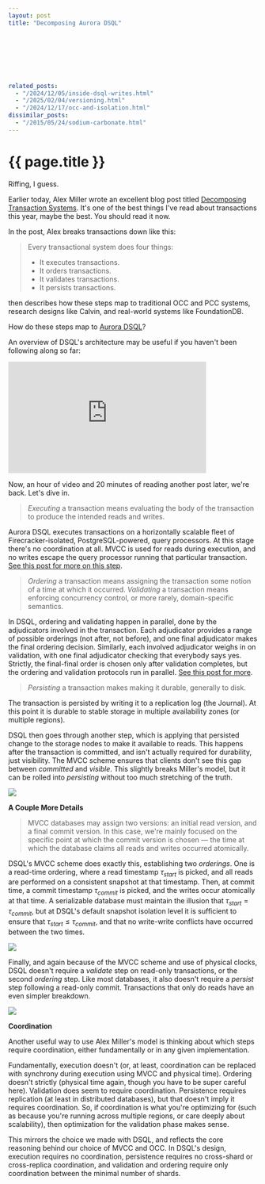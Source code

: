 ```yaml
---
layout: post
title: "Decomposing Aurora DSQL"








related_posts:
  - "/2024/12/05/inside-dsql-writes.html"
  - "/2025/02/04/versioning.html"
  - "/2024/12/17/occ-and-isolation.html"
dissimilar_posts:
  - "/2015/05/24/sodium-carbonate.html"
---
```

{{ page.title }}
================

<script>
  MathJax = {
    tex: {inlineMath: [['$', '$'], ['\\(', '\\)']]}
  };
</script>
<script id="MathJax-script" async src="https://cdn.jsdelivr.net/npm/mathjax@3/es5/tex-mml-chtml.js"></script>

<p class="meta">Riffing, I guess.</p>

Earlier today, Alex Miller wrote an excellent blog post titled [Decomposing Transaction Systems](https://transactional.blog/blog/2025-decomposing-transactional-systems). It's one of the best things I've read about transactions this year, maybe the best. You should read it now.

In the post, Alex breaks transactions down like this:

> Every transactional system does four things:
> * It executes transactions.
> * It orders transactions.
> * It validates transactions.
> * It persists transactions.

then describes how these steps map to traditional OCC and PCC systems, research designs like Calvin, and real-world systems like FoundationDB. 

How do these steps map to [Aurora DSQL](https://aws.amazon.com/rds/aurora/dsql/)?

An overview of DSQL's architecture may be useful if you haven't been following along so far:

<iframe width="400" height="225" src="https://www.youtube-nocookie.com/embed/huGmR_mi5dQ?si=FvIRZSUAUNq_Ienu" title="YouTube video player" frameborder="0" allow="accelerometer; autoplay; clipboard-write; encrypted-media; gyroscope; picture-in-picture; web-share" referrerpolicy="strict-origin-when-cross-origin" allowfullscreen></iframe>

Now, an hour of video and 20 minutes of reading another post later, we're back. Let's dive in.

> *Executing* a transaction means evaluating the body of the transaction to produce the intended reads and writes.

Aurora DSQL executes transactions on a horizontally scalable fleet of Firecracker-isolated, PostgreSQL-powered, query processors. At this stage there's no coordination at all. MVCC is used for reads during execution, and no writes escape the query processor running that particular transaction. [See this post for more on this step](https://brooker.co.za/blog/2024/12/04/inside-dsql.html).

> *Ordering* a transaction means assigning the transaction some notion of a time at which it occurred.
> *Validating* a transaction means enforcing concurrency control, or more rarely, domain-specific semantics.

In DSQL, ordering and validating happen in parallel, done by the adjudicators involved in the transaction. Each adjudicator provides a range of possible orderings (not after, not before), and one final adjudicator makes the final ordering decision. Similarly, each involved adjudicator weighs in on validation, with one final adjudicator checking that everybody says yes. Strictly, the final-final order is chosen only after validation completes, but the ordering and validation protocols run in parallel. [See this post for more](https://brooker.co.za/blog/2024/12/05/inside-dsql-writes.html).

> *Persisting* a transaction makes making it durable, generally to disk.

The transaction is persisted by writing it to a replication log (the Journal). At this point it is durable to stable storage in multiple availability zones (or multiple regions).

DSQL then goes through another step, which is applying that persisted change to the storage nodes to make it available to reads. This happens after the transaction is committed, and isn't actually required for durability, just visibility. The MVCC scheme ensures that clients don't see this gap between *committed* and *visible*. This slightly breaks Miller's model, but it can be rolled into *persisting* without too much stretching of the truth.

![](/blog/images/dsql_txn_order.png)

**A Couple More Details**

> MVCC databases may assign two versions: an initial read version, and a final commit version. In this case, we're mainly focused on the specific point at which the commit version is chosen &mdash; the time at which the database claims all reads and writes occurred atomically.

DSQL's MVCC scheme does exactly this, establishing two *orderings*. One is a read-time ordering, where a read timestamp $\tau_{start}$ is picked, and all reads are performed on a consistent snapshot at that timestamp. Then, at commit time, a commit timestamp $\tau_{commit}$ is picked, and the writes occur atomically at that time. A serializable database must maintain the illusion that $\tau_{start} = \tau_{commit}$, but at DSQL's default snapshot isolation level it is sufficient to ensure that $\tau_{start} \leq \tau_{commit}$, and that no write-write conflicts have occurred between the two times.

![](/blog/images/dsql_txn_order_2.png)

Finally, and again because of the MVCC scheme and use of physical clocks, DSQL doesn't require a *validate* step on read-only transactions, or the second *ordering* step. Like most databases, it also doesn't require a *persist* step following a read-only commit. Transactions that only do reads have an even simpler breakdown.

![](/blog/images/dsql_txn_order_ro.png)

**Coordination**

Another useful way to use Alex Miller's model is thinking about which steps require coordination, either fundamentally or in any given implementation. 

Fundamentally, execution doesn't (or, at least, coordination can be replaced with synchrony during execution using MVCC and physical time). Ordering doesn't strictly (physical time again, though you have to be super careful here). Validation does seem to require coordination. Persistence requires replication (at least in distributed databases), but that doesn't imply it requires coordination. So, if coordination is what you're optimizing for (such as because you're running across multiple regions, or care deeply about scalability), then optimization for the validation phase makes sense.

This mirrors the choice we made with DSQL, and reflects the core reasoning behind our choice of MVCC and OCC. In DSQL's design, execution requires no coordination, persistence requires no cross-shard or cross-replica coordination, and validation and ordering require only coordination between the minimal number of shards.
